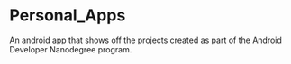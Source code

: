 # Personal_Apps
An android app that shows off the
 projects created as part of the Android Developer Nanodegree program.
